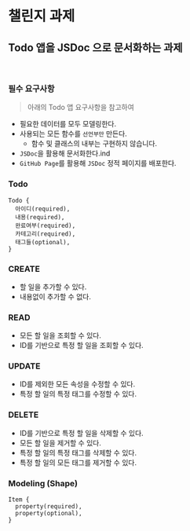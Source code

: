 # 챌린지 과제
## Todo 앱을 JSDoc 으로 문서화하는 과제
<br>

### 필수 요구사항

> 아래의 Todo 앱 요구사항을 참고하여
>
- 필요한 데이터를 모두 모델링한다.
- 사용되는 모든 함수를 `선언부만` 만든다.
    - 함수 및 클래스의 내부는 구현하지 않습니다.
- `JSDoc`을 활용해 문서화한다.ind
- `GitHub Page`를 활용해 `JSDoc` 정적 페이지를 배포한다.

### Todo
```
Todo {
  아이디(required),
  내용(required),
  완료여부(required),
  카테고리(required),
  태그들(optional),
}
```

### CREATE

- 할 일을 추가할 수 있다.
- 내용없이 추가할 수 없다.

### READ

- 모든 할 일을 조회할 수 있다.
- ID를 기반으로 특정 할 일을 조회할 수 있다.

### UPDATE

- ID를 제외한 모든 속성을 수정할 수 있다.
- 특정 할 일의 특정 태그를 수정할 수 있다.

### DELETE

- ID를 기반으로 특정 할 일을 삭제할 수 있다.
- 모든 할 일을 제거할 수 있다.
- 특정 할 일의 특정 태그를 삭제할 수 있다.
- 특정 할 일의 모든 태그를 제거할 수 있다.

### Modeling (Shape)
```
Item {
  property(required),
  property(optional),
}
```
